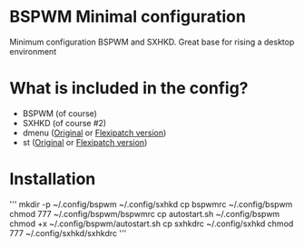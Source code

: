 # BSPWM Minimal configuration
Minimum configuration BSPWM and SXHKD. Great base for rising a desktop environment

# What is included in the config?
- BSPWM (of course)
- SXHKD (of course #2)
- dmenu ([Original](https://tools.suckless.org/dmenu/) or [Flexipatch version](https://github.com/bakkeby/dmenu-flexipatch))
- st ([Original](https://st.suckless.org/) or [Flexipatch version](https://github.com/bakkeby/st-flexipatch))

# Installation
'''
mkdir -p ~/.config/bspwm ~/.config/sxhkd
cp bspwmrc ~/.config/bspwm
chmod 777 ~/.config/bspwm/bspwmrc
cp autostart.sh ~/.config/bspwm
chmod +x ~/.config/bspwm/autostart.sh
cp sxhkdrc ~/.config/sxhkd
chmod 777 ~/.config/sxhkd/sxhkdrc
'''
